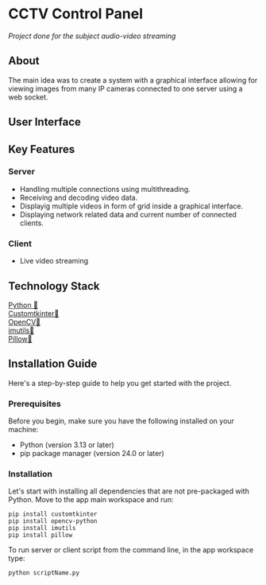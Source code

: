 # CCTV Control Panel
<i>Project done for the subject audio-video streaming </i> <br/>

## About
The main idea was to create a system with a graphical interface allowing for 
viewing images from many IP cameras connected to one server using a web socket.

## User Interface 

## Key Features

### Server
- Handling multiple connections using multithreading.
- Receiving and decoding video data.
- Displayig multiple videos in form of grid inside a graphical interface.
- Displaying network related data and current number of connected clients.

### Client
- Live video streaming

## Technology Stack

[Python 🔗](https://www.python.org)<br>
[Customtkinter🔗](https://github.com/TomSchimansky/CustomTkinter)<br>
[OpenCV🔗](https://opencv.org)<br>
[imutils🔗](https://pypi.org/project/imutils/)<br>
[Pillow🔗](https://pillow.readthedocs.io/en/stable/installation/index.html)<br>


## Installation Guide 

Here's a step-by-step guide to help you get started with the project.

### Prerequisites

Before you begin, make sure you have the following installed on your machine:

- Python (version 3.13 or later)
- pip package manager (version 24.0 or later)

### Installation

Let's start with installing all dependencies that are not pre-packaged with Python. Move to the app main workspace and run:

    pip install customtkinter
    pip install opencv-python
    pip install imutils
    pip install pillow

To run server or client script from the command line, in the app workspace type:

    python scriptName.py 


